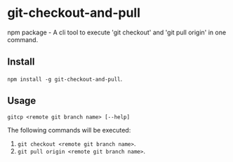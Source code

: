 # git-checkout-and-pull
npm package - A cli tool to execute 'git checkout' and 'git pull origin' in one command.

## Install
`npm install -g git-checkout-and-pull`.

## Usage
`gitcp <remote git branch name> [--help]`

The following commands will be executed:
1. `git checkout <remote git branch name>`.
2. `git pull origin <remote git branch name>`.
